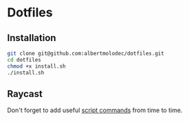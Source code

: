 # Dotfiles

## Installation

```sh
git clone git@github.com:albertmolodec/dotfiles.git
cd dotfiles
chmod +x install.sh
./install.sh
```

## Raycast

Don't forget to add useful [script commands](https://github.com/raycast/script-commands) from time to time.
